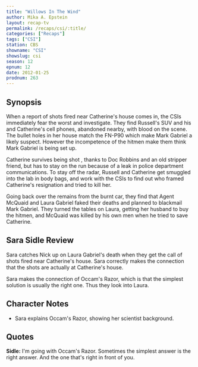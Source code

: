 ```yaml
---
title: "Willows In The Wind"
author: Mika A. Epstein
layout: recap-tv
permalink: /recaps/csi/:title/
categories: ["Recaps"]
tags: ["CSI"]
station: CBS
showname: "CSI"
showslug: csi
season: 12  
epnum: 12  
date: 2012-01-25
prodnum: 263  
---
```


## Synopsis

When a report of shots fired near Catherine's house comes in, the CSIs immediately fear the worst and investigate. They find Russell's SUV and his and Catherine's cell phones, abandoned nearby, with blood on the scene. The bullet holes in her house match the FN-P90  which make Mark Gabriel a likely suspect. However the incompetence of the hitmen make them think Mark Gabriel is being set up.

Catherine survives being shot , thanks to Doc Robbins and an old stripper friend, but has to stay on the run because of a leak in police department communications. To stay off the radar, Russell and Catherine get smuggled into the lab in body bags, and work with the CSIs to find out who framed Catherine's resignation and tried to kill her.

Going back over the remains from the burnt car, they find that Agent McQuaid and Laura Gabriel faked their deaths and planned to blackmail Mark Gabriel. They turned the tables on Laura, getting her husband to buy the hitmen, and McQuaid was killed by his own men when he tried to save Catherine.

## Sara Sidle Review

Sara catches Nick up on Laura Gabriel's death when they get the call of shots fired near Catherine's house. Sara correctly makes the connection that the shots are actually at Catherine's house.

Sara makes the connection of Occam's Razor, which is that the simplest solution is usually the right one. Thus they look into Laura.

## Character Notes

* Sara explains Occam's Razor, showing her scientist background.

## Quotes

**Sidle:** I'm going with Occam's Razor. Sometimes the simplest answer is the right answer. And the one that's right in front of you.

